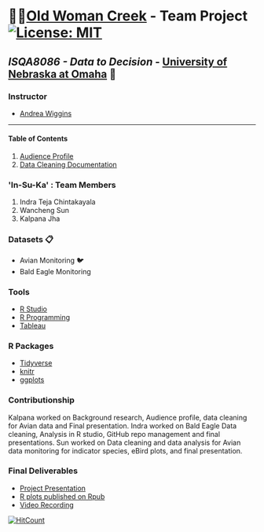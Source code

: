 # :deciduous_tree::evergreen_tree:[Old Woman Creek](https://goo.gl/maps/LbCWxcjZbv12) - Team Project [![License: MIT](https://img.shields.io/badge/License-MIT-yellow.svg)](https://opensource.org/licenses/MIT)
## _ISQA8086 - Data to Decision_ - [University of Nebraska at Omaha](https://www.unomaha.edu/) :school:

### Instructor 
* [Andrea Wiggins](http://andreawiggins.com/)

________
#### Table of Contents

1. [Audience Profile](https://github.com/indraTeja/OldWomanCreek/blob/master/Deliverables/AudienceProfile/AudienceProfile.md)
1. [Data Cleaning Documentation](https://github.com/indraTeja/OldWomanCreek/tree/master/Deliverables/DataCleaningDoc)

### 'In-Su-Ka' : Team Members
1. Indra Teja Chintakayala
2. Wancheng Sun
3. Kalpana Jha

### Datasets :clipboard:
* Avian Monitoring  :bird:
* Bald Eagle Monitoring 

### Tools 
* [R Studio](https://www.rstudio.com/products/rstudio/download/)
* [R Programming](https://www.rstudio.com/resources/cheatsheets/)
* [Tableau](https://www.tableau.com/)

### R Packages
* [Tidyverse](https://www.tidyverse.org/)
* [knitr](https://cran.r-project.org/web/packages/knitr/index.html)
* [ggplots](https://ggplot2.tidyverse.org/)


### Contributionship
Kalpana worked on Background research, Audience profile, data cleaning for Avian data and Final presentation. Indra worked on Bald Eagle Data cleaning, Analysis in R studio, GitHub repo management and final presentations. Sun worked on Data cleaning and data analysis for Avian data monitoring for indicator species, eBird plots, and final presentation.

### Final Deliverables
* [Project Presentation](https://docs.google.com/presentation/d/1tlXC6aDYtgae_KXM7PmKY-xoQlFMXJTDuZJreI3NAj4/edit#slide=id.p)
* [R plots published on Rpub](https://rpubs.com/indrateja/owc-final)
* [Video Recording](https://drive.google.com/open?id=1a7CvS1KsJmPrcXRB9CpT3XgGevlj_oho)

[![HitCount](http://hits.dwyl.io/indraTeja/OldWomanCreek.svg)](http://hits.dwyl.io/indraTeja/OldWomanCreek)
